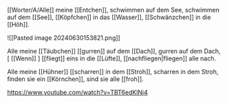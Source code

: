 
[[Worter/A/Alle]] meine [[Entchen]],
schwimmen auf dem See,
schwimmen auf dem [[See]],
[[Köpfchen]] in das [[Wasser]],
[[Schwänzchen]] in die [[Höh]].

![[Pasted image 20240630153821.png]]

Alle meine [[Täubchen]] 
[[gurren]] auf dem [[Dach]], 
gurren auf dem Dach, 
\[ [[Wenn]] \] [[fliegt]] eins in die [[Lüfte]], 
[[nachfliegen|fliegen]] alle nach. 

Alle meine [[Hühner]]
[[scharren]] in dem [[Stroh]], 
scharren in dem Stroh, 
finden sie ein [[Körnchen]], 
sind sie alle [[froh]].

https://www.youtube.com/watch?v=TBT6edKlNj4